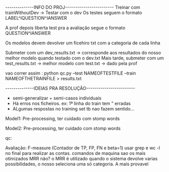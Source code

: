 --------------INFO DO PROJ------------------------
Treinar com trainWithoutDev -> Testar com o dev
Os testes seguem o formato LABEL^IQUESTION^IANSWER

A prof depois liberta test pra a avaliação
segue o formato QUESTION^IANSWER

Os modelos devem devolver um ficehiro txt com a categoria de cada linha

Submeter com um dev_results.txt -> corresponde aos resultados do nosso melhor modelo quando testado com o dev.txt
Mais tarde, submeter com um test_results.txt -> melhor modelo com test.txt -> dado pela prof

vao correr assim : python qc.py –test NAMEOFTESTFILE –train NAMEOFTHETRAINFILE > results.txt

--------------IDEIAS PRA RESOLUÇÃO------------------------

- semi-generalizar + semi-casos individuais
- Há erros nos ficheiros. ex: 1ª linha do train tem " erradas
- ALgumas respostas no training set tb nao fazem sentido...

Model1:
    Pre-processing, ter cuidado com stomp words

Model2:
    Pre-processing, ter cuidado com stomp words

qc:

Avaliação:
    F-measure (Contador de TP, FP, FN e beta=1)
        usar grep e wc -l no final para realizar as contas. comandos de maquina sao os mais otimizados
    MRR não?
        o MRR é utilizado quando o sistema devolve varias possibilidades,
        o nosso seleciona uma só categoria. A mais provavel

